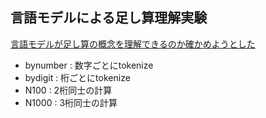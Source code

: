 ## 言語モデルによる足し算理解実験

[言語モデルが足し算の概念を理解できるのか確かめようとした](https://qiita.com/ideos2040kyui/items/9e1722c500b9cd6ea12d)

 - bynumber : 数字ごとにtokenize
 - bydigit : 桁ごとにtokenize
 - N100 : 2桁同士の計算
 - N1000 : 3桁同士の計算
